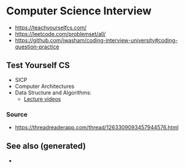 # Computer Science Interview

-   <https://teachyourselfcs.com/>
-   <https://leetcode.com/problemset/all/>
-   <https://github.com/jwasham/coding-interview-university#coding-question-practice>


## Test Yourself CS

-   SICP
-   Computer Architectures
-   Data Structure and Algorithms:
    -   [Lecture videos](https://www.youtube.com/watch?v=A2bFN3MyNDA&list=PLOtl7M3yp-DX32N0fVIyvn7ipWKNGmwpp)


### Source

-   <https://threadreaderapp.com/thread/1263309093457944576.html>


## See also (generated)

-
